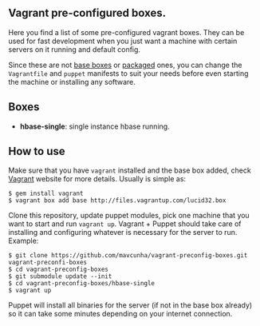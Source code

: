 ## Vagrant pre-configured boxes.

Here you find a list of some pre-configured vagrant boxes. They can be
used for fast development when you just want a machine with certain
servers on it running and default config. 

Since these are not [base boxes](http://vagrantbox.es/) or
[packaged](http://vagrantup.com/docs/boxes.html) ones, you can change the
`Vagrantfile` and `puppet` manifests to suit your needs before even starting
the machine or installing any software.

## Boxes

* **hbase-single**: single instance hbase running.

## How to use

Make sure that you have `vagrant` installed and the base box added,
check [Vagrant](http://vagrantup.com/) website for more details.
Usually is simple as:

	$ gem install vagrant
	$ vagrant box add base http://files.vagrantup.com/lucid32.box

Clone this repository, update puppet modules, pick one machine that you want to
start and run `vagrant up`. Vagrant + Puppet should take care of installing and
configuring whatever is necessary for the server to run. Example:

	$ git clone https://github.com/mavcunha/vagrant-preconfig-boxes.git vagrant-preconfi-boxes
	$ cd vagrant-preconfig-boxes
	$ git submodule update --init 
	$ cd vagrant-preconfig-boxes/hbase-single
	$ vagrant up

Puppet will install all binaries for the server (if not in the base
box already) so it can take some minutes depending on your internet
connection.
